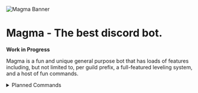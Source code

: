 ![Magma Banner](https://i.imgur.com/4RNBh49.png)
# Magma - The best discord bot.
**Work in Progress**

Magma is a fun and unique general purpose bot that has loads of features including, but not limited to, per guild prefix, a full-featured leveling system, and a host of fun commands.
<details>
<summary>Planned Commands</summary>

+ Bot
    + help/commands (***Command***)
+ Fun
    + pi/π (***Digit Of Pi***)
+ Leveling
    + leaderboard/lb
    + rank/xp/score/points/level (***User***)
+ Moderation 
    + ban/b <**Poor Soul To Ban**> (***Reason***)
    + kick/k <**Poor Soul To Kick**> (***Reason***)
    + clear/prune/clean <**Messages To Delete**>
+ Search 
    + who-is/user-info/who (***Random Friend***)
    + youtube/video/yt <**Search**>
</details>
